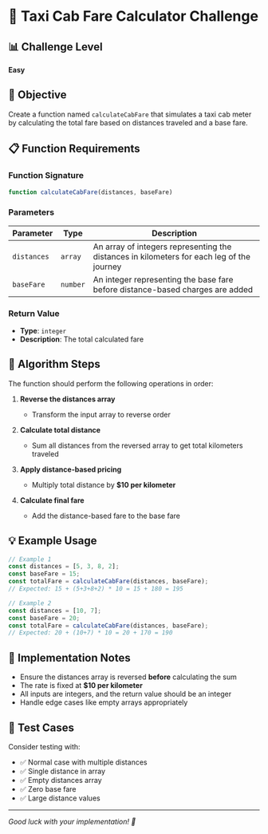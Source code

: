 # 🚖 Taxi Cab Fare Calculator Challenge

## 📊 Challenge Level
**Easy**

## 🎯 Objective
Create a function named `calculateCabFare` that simulates a taxi cab meter by calculating the total fare based on distances traveled and a base fare.

## 📋 Function Requirements

### Function Signature
```javascript
function calculateCabFare(distances, baseFare)
```

### Parameters
| Parameter | Type | Description |
|-----------|------|-------------|
| `distances` | `array` | An array of integers representing the distances in kilometers for each leg of the journey |
| `baseFare` | `number` | An integer representing the base fare before distance-based charges are added |

### Return Value
- **Type**: `integer`
- **Description**: The total calculated fare

## 🔄 Algorithm Steps

The function should perform the following operations in order:

1. **Reverse the distances array** 
   - Transform the input array to reverse order

2. **Calculate total distance**
   - Sum all distances from the reversed array to get total kilometers traveled

3. **Apply distance-based pricing**
   - Multiply total distance by **$10 per kilometer**

4. **Calculate final fare**
   - Add the distance-based fare to the base fare

## 💡 Example Usage

```javascript
// Example 1
const distances = [5, 3, 8, 2];
const baseFare = 15;
const totalFare = calculateCabFare(distances, baseFare);
// Expected: 15 + (5+3+8+2) * 10 = 15 + 180 = 195

// Example 2  
const distances = [10, 7];
const baseFare = 20;
const totalFare = calculateCabFare(distances, baseFare);
// Expected: 20 + (10+7) * 10 = 20 + 170 = 190
```

## 📝 Implementation Notes

- Ensure the distances array is reversed **before** calculating the sum
- The rate is fixed at **$10 per kilometer**
- All inputs are integers, and the return value should be an integer
- Handle edge cases like empty arrays appropriately

## 🧪 Test Cases

Consider testing with:
- ✅ Normal case with multiple distances
- ✅ Single distance in array
- ✅ Empty distances array
- ✅ Zero base fare
- ✅ Large distance values

---

*Good luck with your implementation! 🚀*
